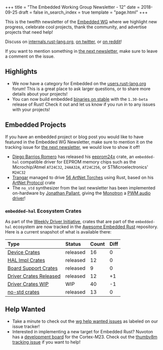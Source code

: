 +++
title = "The Embedded Working Group Newsletter - 12"
date = 2018-09-25
draft = false
in_search_index = true
template = "page.html"
+++

This is the twelfth newsletter of the [Embedded WG] where we highlight new progress, celebrate cool projects, thank the community, and advertise projects that need help!

[Embedded WG]: https://github.com/rust-embedded/wg

Discuss on [internals.rust-lang.org], [on twitter], or [on reddit]!

[internals.rust-lang.org]: #
[on twitter]: #
[on reddit]: #

<!-- more -->

If you want to mention something in [the next newsletter], make sure to leave a comment on the issue.

[the next newsletter]: https://github.com/rust-embedded/blog/issues/15

## Highlights

* We now have a category for Embedded on the [users.rust-lang.org] forum! This is a great place to ask larger questions, or to share more details about your projects!
* You can now build embedded [binaries on stable] with the `1.30-beta` release of Rust! Check it out and let us know if you run in to any issues with your projects!

[users.rust-lang.org]: https://users.rust-lang.org/c/embedded

[binaries on stable]: https://twitter.com/japaricious/status/1042440110418153473

## Embedded Projects

If you have an embedded project or blog post you would like to have featured in the Embedded WG Newsletter, make sure to mention it on the tracking issue for [the next newsletter], we would love to show it off!

* [Diego Barrios Romero] has released his [eeprom24x] crate, an `embedded-hal` compatible driver for EEPROM memory chips such as the Microchip/Atmel `AT24C32`, `24AA32A`, `AT24C256`, or STMicroelectronics' `M24C32`
* [Trangar] managed to drive [56 ArtNet Torches] using Rust, based on his [ArtNet Protocol] crate
* The `no_std` synthesizer from the last newsletter has been implemented on-hardware by [Jonathan Pallant], giving the [Monotron] a [PWM audio driver]!

[Diego Barrios Romero]: https://github.com/eldruin
[eeprom24x]: https://blog.eldruin.com/24x-serial-eeprom-driver-in-rust/

[Trangar]: https://github.com/trangar/
[ArtNet Protocol]: https://github.com/Trangar/artnet_protocol
[56 ArtNet Torches]: https://twitter.com/victorkoenders/status/1042786930335903745

[Jonathan Pallant]: https://github.com/thejpster
[Monotron]: https://github.com/thejpster/monotron
[PWM audio driver]: https://twitter.com/therealjpster/status/1043942194015555584

### `embedded-hal` Ecosystem Crates

As part of the [Weekly Driver Initiative], crates that are part of the `embedded-hal` ecosystem are now tracked in the [Awesome Embedded Rust] repository. Here is a current snapshot of what is available there:

| Type                      | Status    | Count | Diff |
| :---                      | :-----    | :---- | :--- |
| [Device Crates]           | released  | 16    | 0    |
| [HAL Impl Crates]         | released  | 12    | 0    |
| [Board Support Crates]    | released  | 9     | 0    |
| [Driver Crates Released]  | released  | 12    | +1   |
| [Driver Crates WIP]       | WIP       | 40    | -1   |
| [no-std crates]           | released  | 13    | 0    |

[Awesome Embedded Rust]: https://github.com/rust-embedded/awesome-embedded-rust
[Weekly Driver Initiative]: https://github.com/rust-embedded/wg/issues/39
[Device Crates]: https://github.com/rust-embedded/awesome-embedded-rust#device-crates
[HAL Impl Crates]: https://github.com/rust-embedded/awesome-embedded-rust#hal-implementation-crates
[Board Support Crates]: https://github.com/rust-embedded/awesome-embedded-rust#board-support-crates
[Driver Crates Released]: https://github.com/rust-embedded/awesome-embedded-rust#driver-crates
[Driver Crates WIP]: https://github.com/rust-embedded/awesome-embedded-rust#wip
[no-std crates]: https://github.com/rust-embedded/awesome-embedded-rust#no-std-crates

## Help Wanted

* Take a minute to check out the [wg help wanted issues] as labeled on our issue tracker!
* Interested in implementing a new target for Embedded Rust? Nuvoton has a [development board] for the Cortex-M23. Check out the [thumbv8m tracking issue] if you want to help!

[wg help wanted issues]: https://github.com/search?q=org%3Arust-embedded+is%3Aissue+is%3Aopen+milestone%3Arc1+label%3A%22help+wanted%22&type=Issues

[development board]: https://direct.nuvoton.com/de/numaker-pfm-m2351
[thumbv8m tracking issue]: https://github.com/rust-embedded/wg/issues/88